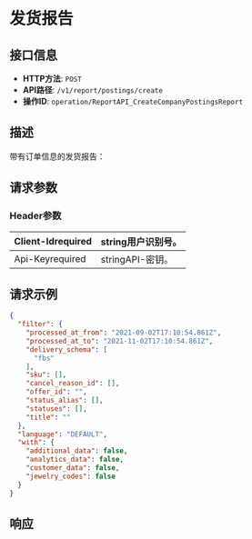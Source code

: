 # 发货报告

## 接口信息

- **HTTP方法**: `POST`
- **API路径**: `/v1/report/postings/create`
- **操作ID**: `operation/ReportAPI_CreateCompanyPostingsReport`

## 描述

带有订单信息的发货报告：

## 请求参数

### Header参数

| Client-Idrequired | string用户识别号。 |
|---|---|
| Api-Keyrequired | stringAPI-密钥。 |

## 请求示例

```json
{
  "filter": {
    "processed_at_from": "2021-09-02T17:10:54.861Z",
    "processed_at_to": "2021-11-02T17:10:54.861Z",
    "delivery_schema": [
      "fbs"
    ],
    "sku": [],
    "cancel_reason_id": [],
    "offer_id": "",
    "status_alias": [],
    "statuses": [],
    "title": ""
  },
  "language": "DEFAULT",
  "with": {
    "additional_data": false,
    "analytics_data": false,
    "customer_data": false,
    "jewelry_codes": false
  }
}
```

## 响应
